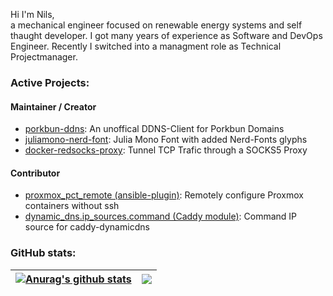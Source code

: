 Hi I'm Nils,\
a mechanical engineer focused on renewable energy systems and self thaught developer. I got many years of experience as Software and DevOps Engineer. Recently I switched into a managment role as Technical Projectmanager.

### Active Projects:

#### Maintainer / Creator
- [porkbun-ddns](https://github.com/mietzen/porkbun-ddns): An unoffical DDNS-Client for Porkbun Domains
- [juliamono-nerd-font](https://github.com/mietzen/juliamono-nerd-font): Julia Mono Font with added Nerd-Fonts glyphs
- [docker-redsocks-proxy](https://github.com/mietzen/docker-redsocks-proxy): Tunnel TCP Trafic through a SOCKS5 Proxy

#### Contributor
- [proxmox_pct_remote (ansible-plugin)](https://github.com/ansible-collections/community.general/blob/main/plugins/connection/proxmox_pct_remote.py): Remotely configure Proxmox containers without ssh
- [dynamic_dns.ip_sources.command (Caddy module)](https://caddyserver.com/docs/modules/dynamic_dns.ip_sources.command): Command IP source for caddy-dynamicdns

### GitHub stats:

| <a href="https://github.com/mietzen"><img align="center" src="https://github-readme-stats.vercel.app/api?username=mietzen&show_icons=true&custom_title=My%20Stats&theme=transparent&hide_border=true&rank_icon=percentile&hide=contribs" alt="Anurag's github stats" /></a> | <a href="https://github.com/mietzen"><img align="center" src="https://github-readme-stats.vercel.app/api/top-langs/?username=mietzen&layout=compact&size_weight=0.5&count_weight=0.5&theme=transparent&hide_border=true&langs_count=5&hide=html" /></a> |
|---|---|
